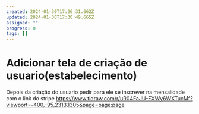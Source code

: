 ```yaml
---
created: 2024-01-30T17:26:31.662Z
updated: 2024-01-30T17:30:49.665Z
assigned: ""
progress: 0
tags: []
---
```


# Adicionar tela de criação de usuario(estabelecimento)

Depois da criação do usuario pedir para ele se inscrever na mensalidade com o link do stripe
https://www.tldraw.com/r/uR04FaJU-FXWy6WXTucMf?viewport=-400,-95,2313,1305&page=page:page
